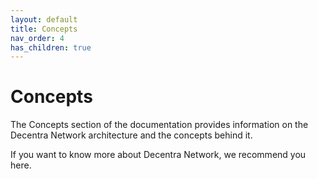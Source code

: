 ```yaml
---
layout: default
title: Concepts
nav_order: 4
has_children: true
---
```


# Concepts

The Concepts section of the documentation provides information on the Decentra Network architecture and the concepts behind it. 

If you want to know more about Decentra Network, we recommend you here. 